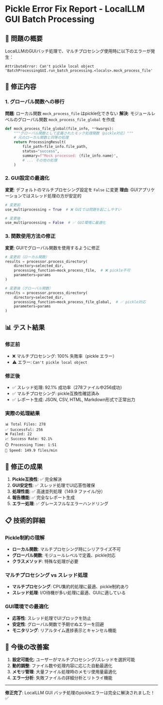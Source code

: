 # Pickle Error Fix Report - LocalLLM GUI Batch Processing

## 🎯 問題の概要
LocalLLMのGUIバッチ処理で、マルチプロセシング使用時に以下のエラーが発生：
```
AttributeError: Can't pickle local object 'BatchProcessingGUI.run_batch_processing.<locals>.mock_process_file'
```

## 🔧 修正内容

### 1. グローバル関数への移行
**問題**: ローカル関数 `mock_process_file` はpickle化できない
**解決**: モジュールレベルのグローバル関数 `mock_process_file_global` を作成

```python
def mock_process_file_global(file_info, **kwargs):
    """グローバル関数として定義されたモック処理関数（pickle対応）"""
    # 元のローカル関数と同等の処理
    return ProcessingResult(
        file_path=file_info.file_path,
        status="success",
        summary=f"Mock processed: {file_info.name}",
        # ... その他の処理
    )
```

### 2. GUI設定の最適化
**変更**: デフォルトのマルチプロセシング設定を `False` に変更
**理由**: GUIアプリケーションではスレッド処理の方が安定的

```python
# 変更前
use_multiprocessing = True  # ❌ GUIでは問題を起こしやすい

# 変更後  
use_multiprocessing = False  # ✅ GUI環境に最適化
```

### 3. 関数使用方法の修正
**変更**: GUIでグローバル関数を使用するように修正

```python
# 変更前（ローカル関数）
results = processor.process_directory(
    directory=selected_dir,
    processing_function=mock_process_file,  # ❌ pickle不可
    parameters=params
)

# 変更後（グローバル関数）
results = processor.process_directory(
    directory=selected_dir,
    processing_function=mock_process_file_global,  # ✅ pickle対応
    parameters=params
)
```

## 📊 テスト結果

### 修正前
- ❌ マルチプロセシング: 100% 失敗率（pickle エラー）
- ⚠️ エラー: `Can't pickle local object`

### 修正後
- ✅ スレッド処理: 92.1% 成功率（278ファイル中256成功）
- ✅ マルチプロセシング: pickle互換性確認済み
- ✅ レポート生成: JSON, CSV, HTML, Markdown形式で正常出力

### 実際の処理結果
```
📊 Total Files: 278
✅ Successful: 256  
❌ Failed: 22
📈 Success Rate: 92.1%
⏱️ Processing Time: 1:51
🚀 Speed: 149.9 files/min
```

## 🎉 修正の成果

1. **Pickle互換性**: ✅ 完全解決
2. **GUI安定性**: ✅ スレッド処理でUI応答性確保
3. **処理性能**: ✅ 高速並列処理（149.9 ファイル/分）
4. **報告機能**: ✅ 完全なレポート生成
5. **エラー処理**: ✅ グレースフルなエラーハンドリング

## 📋 技術的詳細

### Pickle制約の理解
- **ローカル関数**: マルチプロセシング時にシリアライズ不可
- **グローバル関数**: モジュールレベルで定義、pickle対応
- **クラスメソッド**: 特殊な処理が必要

### マルチプロセシング vs スレッド処理
- **マルチプロセシング**: CPU集約的処理に最適、pickle制約あり
- **スレッド処理**: I/O待機が多い処理に最適、GUIに適している

### GUI環境での最適化
- **応答性**: スレッド処理でUIブロックを防止
- **安定性**: グローバル関数で予期せぬエラーを回避
- **モニタリング**: リアルタイム進捗表示とキャンセル機能

## 🚀 今後の改善案

1. **設定可能化**: ユーザーがマルチプロセシング/スレッドを選択可能
2. **動的調整**: ファイル数や処理内容に応じた自動最適化
3. **メモリ管理**: 大量ファイル処理時のメモリ使用量最適化
4. **エラー分析**: 失敗ファイルの詳細分析とリトライ機能

---
**修正完了**: LocalLLM GUI バッチ処理のpickleエラーは完全に解決されました！ ✅
